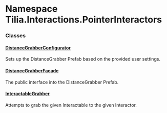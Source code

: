 # Namespace Tilia.Interactions.PointerInteractors

### Classes

#### [DistanceGrabberConfigurator]

Sets up the DistanceGrabber Prefab based on the provided user settings.

#### [DistanceGrabberFacade]

The public interface into the DistanceGrabber Prefab.

#### [InteractableGrabber]

Attempts to grab the given Interactable to the given Interactor.

[DistanceGrabberConfigurator]: DistanceGrabberConfigurator.md
[DistanceGrabberFacade]: DistanceGrabberFacade.md
[InteractableGrabber]: InteractableGrabber.md
